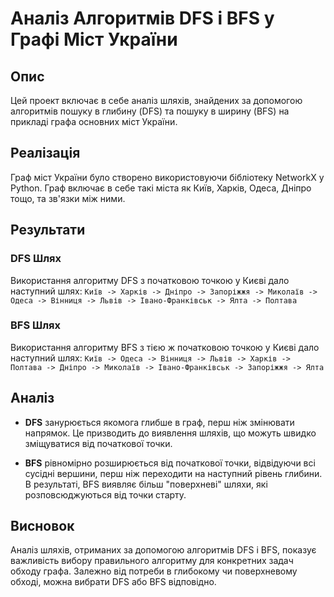 # Аналіз Алгоритмів DFS і BFS у Графі Міст України

## Опис

Цей проект включає в себе аналіз шляхів, знайдених за допомогою алгоритмів пошуку в глибину (DFS) та пошуку в ширину (BFS) на прикладі графа основних міст України.

## Реалізація

Граф міст України було створено використовуючи бібліотеку NetworkX у Python. Граф включає в себе такі міста як Київ, Харків, Одеса, Дніпро тощо, та зв'язки між ними.

## Результати

### DFS Шлях

Використання алгоритму DFS з початковою точкою у Києві дало наступний шлях:
`Київ -> Харків -> Дніпро -> Запоріжжя -> Миколаїв -> Одеса -> Вінниця -> Львів -> Івано-Франківськ -> Ялта -> Полтава`

### BFS Шлях

Використання алгоритму BFS з тією ж початковою точкою у Києві дало наступний шлях:
`Київ -> Одеса -> Вінниця -> Львів -> Харків -> Полтава -> Дніпро -> Миколаїв -> Івано-Франківськ -> Запоріжжя -> Ялта`

## Аналіз

- **DFS** занурюється якомога глибше в граф, перш ніж змінювати напрямок. Це призводить до виявлення шляхів, що можуть швидко зміщуватися від початкової точки.

- **BFS** рівномірно розширюється від початкової точки, відвідуючи всі сусідні вершини, перш ніж переходити на наступний рівень глибини. В результаті, BFS виявляє більш "поверхневі" шляхи, які розповсюджуються від точки старту.

## Висновок

Аналіз шляхів, отриманих за допомогою алгоритмів DFS і BFS, показує важливість вибору правильного алгоритму для конкретних задач обходу графа. Залежно від потреби в глибокому чи поверхневому обході, можна вибрати DFS або BFS відповідно.
